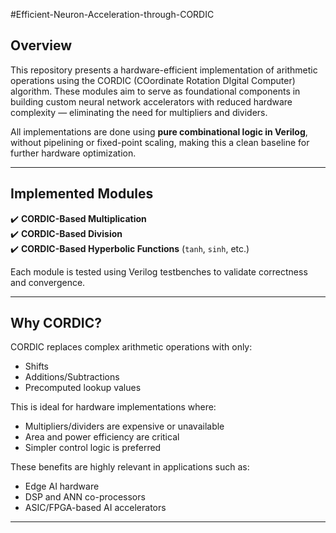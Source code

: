 #Efficient-Neuron-Acceleration-through-CORDIC

## Overview

This repository presents a hardware-efficient implementation of arithmetic operations using the CORDIC (COordinate Rotation DIgital Computer) algorithm. These modules aim to serve as foundational components in building custom neural network accelerators with reduced hardware complexity — eliminating the need for multipliers and dividers.

All implementations are done using **pure combinational logic in Verilog**, without pipelining or fixed-point scaling, making this a clean baseline for further hardware optimization.

---

## Implemented Modules

✔️ **CORDIC-Based Multiplication**  
✔️ **CORDIC-Based Division**  
✔️ **CORDIC-Based Hyperbolic Functions** (`tanh`, `sinh`, etc.)

Each module is tested using Verilog testbenches to validate correctness and convergence.

---

## Why CORDIC?

CORDIC replaces complex arithmetic operations with only:
- Shifts
- Additions/Subtractions
- Precomputed lookup values

This is ideal for hardware implementations where:
- Multipliers/dividers are expensive or unavailable
- Area and power efficiency are critical
- Simpler control logic is preferred

These benefits are highly relevant in applications such as:
- Edge AI hardware
- DSP and ANN co-processors
- ASIC/FPGA-based AI accelerators

---

